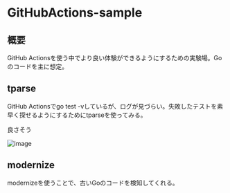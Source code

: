 # GitHubActions-sample

## 概要

GitHub Actionsを使う中でより良い体験ができるようにするための実験場。Goのコードを主に想定。


## tparse
GitHub Actionsでgo test -vしているが、ログが見づらい。失敗したテストを素早く探せるようにするためにtparseを使ってみる。


良さそう

![image](https://github.com/user-attachments/assets/6661f5f7-0775-432c-9fce-e87241cfea83)

## modernize

modernizeを使うことで、古いGoのコードを検知してくれる。
